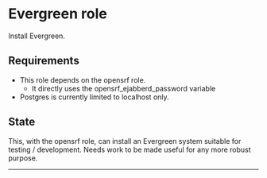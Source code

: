 Evergreen role
==============

Install Evergreen.

Requirements
------------

- This role depends on the opensrf role.
  - It directly uses the opensrf_ejabberd_password variable
- Postgres is currently limited to localhost only.

State
-----

This, with the opensrf role, can install an Evergreen system suitable for testing / development. Needs work to be made useful for any more robust purpose.

---
